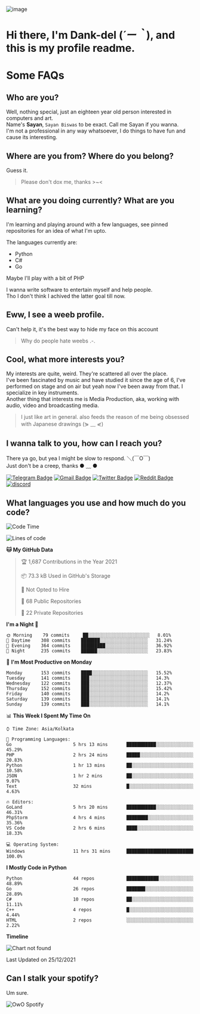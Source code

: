 ![image](https://user-images.githubusercontent.com/63096193/125182844-29f20800-e22f-11eb-8dc9-b0f2d29647bb.png)

# **Hi there, I'm Dank-del (*´ー｀*), and this is my profile readme.**
<!--  [![Profile views](https://gpvc.arturio.dev/dank-del)](https://github.com/dank-del) -->
# Some FAQs

## **Who are you?**

Well, nothing special, just an eighteen year old person interested in computers and art. \
Name's **Sayan**, `Sayan Biswas` to be exact. Call me Sayan if you wanna. \
I'm not a professional in any way whatsoever, I do things to have fun and cause its interesting.

## **Where are you from? Where do you belong?**

Guess it.
> Please don't dox me, thanks >~<

## **What are you doing currently? What are you learning?**

I'm learning and playing around with a few languages, see pinned repositories for an idea of what I'm upto.

The languages currently are:

- Python
- C#
- Go

Maybe I'll play with a bit of PHP

I wanna write software to entertain myself and help people. \
Tho I don't think I achived the latter goal till now.

## **Eww, I see a weeb profile.**

Can't help it, it's the best way to hide my face on this account
> Why do people hate weebs .-.

## **Cool, what more interests you?**

My interests are quite, weird. They're scattered all over the place. \
I've been fascinated by music and have studied it since the age of 6, I've performed on stage and on air but yeah now I've been away from that. I specialize in key instruments. \
Another thing that interests me is Media Production, aka, working with audio, video and broadcasting media.

> I just like art in general. also feeds the reason of me being obsessed with Japanese drawings (⋟ ﹏ ⋞)

## **I wanna talk to you, how can I reach you?**

There ya go, but yea I might be slow to respond. ＼(￣O￣) \
Just don't be a creep, thanks ● ﹏ ●

[![Telegram Badge](https://img.shields.io/badge/-dank_as_fuck-1ca0f1?style=flat-square&logo=telegram&logoColor=white&link=https://t.me/dank_as_fuck)](https://t.me/dank_as_fuck)
[![Gmail Badge](https://img.shields.io/badge/-chizuru@kanojo.tk-c14438?style=flat-square&logo=Gmail&logoColor=white&link=mailto:chizuru@kanojo.tk)](mailto:chizuru@kanojo.tk)
[![Twitter Badge](https://img.shields.io/twitter/follow/TheDankDel?style=social)](https://twitter.com/TheDankDel)
[![Reddit Badge](https://img.shields.io/reddit/user-karma/combined/dank_as_fuck_?style=social)](https://www.reddit.com/user/dank_as_fuck_/)
[![discord](https://discord-md-badge.vercel.app/api/shield/506536929152466945?style=social)](https://discordapp.com/users/506536929152466945)

## **What languages you use and how much do you code?**

<!--START_SECTION:waka-->
![Code Time](http://img.shields.io/badge/Code%20Time-300%20hrs%2024%20mins-blue)

![Lines of code](https://img.shields.io/badge/From%20Hello%20World%20I%27ve%20Written-866%20Thousand%20lines%20of%20code-blue)

**🐱 My GitHub Data** 

> 🏆 1,687 Contributions in the Year 2021
 > 
> 📦 73.3 kB Used in GitHub's Storage 
 > 
> 🚫 Not Opted to Hire
 > 
> 📜 68 Public Repositories 
 > 
> 🔑 22 Private Repositories  
 > 
**I'm a Night 🦉** 

```text
🌞 Morning    79 commits     ██░░░░░░░░░░░░░░░░░░░░░░░   8.01% 
🌆 Daytime    308 commits    ███████░░░░░░░░░░░░░░░░░░   31.24% 
🌃 Evening    364 commits    █████████░░░░░░░░░░░░░░░░   36.92% 
🌙 Night      235 commits    ██████░░░░░░░░░░░░░░░░░░░   23.83%

```
📅 **I'm Most Productive on Monday** 

```text
Monday       153 commits    ████░░░░░░░░░░░░░░░░░░░░░   15.52% 
Tuesday      141 commits    ███░░░░░░░░░░░░░░░░░░░░░░   14.3% 
Wednesday    122 commits    ███░░░░░░░░░░░░░░░░░░░░░░   12.37% 
Thursday     152 commits    ███░░░░░░░░░░░░░░░░░░░░░░   15.42% 
Friday       140 commits    ███░░░░░░░░░░░░░░░░░░░░░░   14.2% 
Saturday     139 commits    ███░░░░░░░░░░░░░░░░░░░░░░   14.1% 
Sunday       139 commits    ███░░░░░░░░░░░░░░░░░░░░░░   14.1%

```


📊 **This Week I Spent My Time On** 

```text
⌚︎ Time Zone: Asia/Kolkata

💬 Programming Languages: 
Go                       5 hrs 13 mins       ███████████░░░░░░░░░░░░░░   45.29% 
PHP                      2 hrs 24 mins       █████░░░░░░░░░░░░░░░░░░░░   20.83% 
Python                   1 hr 13 mins        ██░░░░░░░░░░░░░░░░░░░░░░░   10.58% 
JSON                     1 hr 2 mins         ██░░░░░░░░░░░░░░░░░░░░░░░   9.07% 
Text                     32 mins             █░░░░░░░░░░░░░░░░░░░░░░░░   4.63%

🔥 Editors: 
GoLand                   5 hrs 20 mins       ███████████░░░░░░░░░░░░░░   46.31% 
PhpStorm                 4 hrs 4 mins        ████████░░░░░░░░░░░░░░░░░   35.36% 
VS Code                  2 hrs 6 mins        ████░░░░░░░░░░░░░░░░░░░░░   18.33%

💻 Operating System: 
Windows                  11 hrs 31 mins      █████████████████████████   100.0%

```

**I Mostly Code in Python** 

```text
Python                   44 repos            ████████████░░░░░░░░░░░░░   48.89% 
Go                       26 repos            ███████░░░░░░░░░░░░░░░░░░   28.89% 
C#                       10 repos            ██░░░░░░░░░░░░░░░░░░░░░░░   11.11% 
C++                      4 repos             █░░░░░░░░░░░░░░░░░░░░░░░░   4.44% 
HTML                     2 repos             ░░░░░░░░░░░░░░░░░░░░░░░░░   2.22%

```


**Timeline**

![Chart not found](https://raw.githubusercontent.com/Dank-del/Dank-del/main/charts/bar_graph.png) 


 Last Updated on 25/12/2021
<!--END_SECTION:waka-->

## **Can I stalk your spotify?**

Um sure.

![OwO Spotify](https://spotify-recently-played-readme.vercel.app/api?user=31fdrsslnr7nvq4ytqwtw7c4rxfm&count=5)
